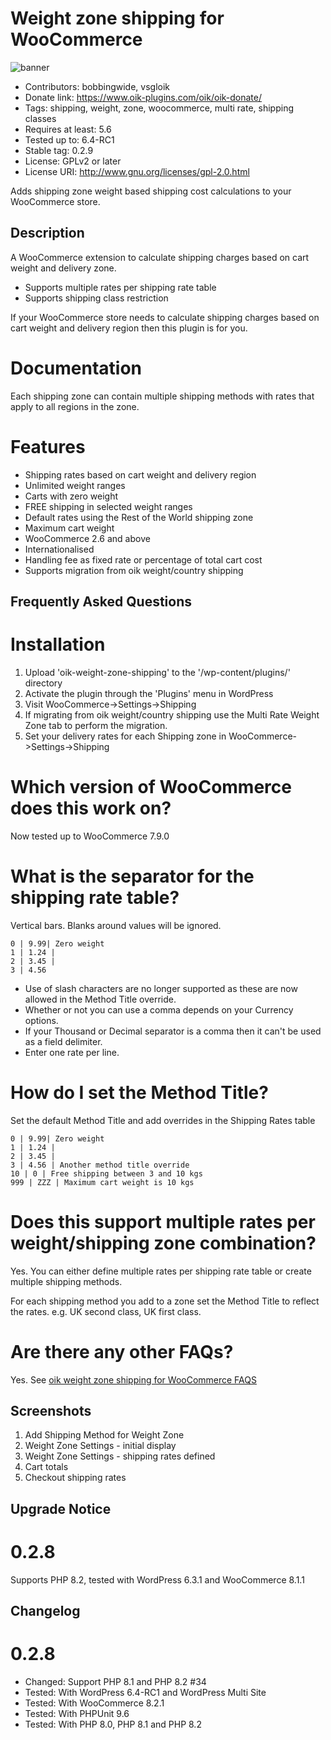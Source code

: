 # Weight zone shipping for WooCommerce 
![banner](assets/oik-weight-zone-shipping-banner-772x250.jpg)
* Contributors: bobbingwide, vsgloik
* Donate link: https://www.oik-plugins.com/oik/oik-donate/
* Tags: shipping, weight, zone, woocommerce, multi rate, shipping classes
* Requires at least: 5.6
* Tested up to: 6.4-RC1
* Stable tag: 0.2.9
* License: GPLv2 or later
* License URI: http://www.gnu.org/licenses/gpl-2.0.html

Adds shipping zone weight based shipping cost calculations to your WooCommerce store.

## Description 

A WooCommerce extension to calculate shipping charges based on cart weight and delivery zone.

* Supports multiple rates per shipping rate table
* Supports shipping class restriction

If your WooCommerce store needs to calculate shipping charges based on cart weight and delivery region then this plugin is for you.

# Documentation 

Each shipping zone can contain multiple shipping methods with rates that apply to all regions in the zone.

# Features 

* Shipping rates based on cart weight and delivery region
* Unlimited weight ranges
* Carts with zero weight
* FREE shipping in selected weight ranges
* Default rates using the Rest of the World shipping zone
* Maximum cart weight
* WooCommerce 2.6 and above
* Internationalised
* Handling fee as fixed rate or percentage of total cart cost
* Supports migration from oik weight/country shipping

## Frequently Asked Questions 

# Installation 
1. Upload 'oik-weight-zone-shipping' to the '/wp-content/plugins/' directory
1. Activate the plugin through the 'Plugins' menu in WordPress
1. Visit WooCommerce->Settings->Shipping
1. If migrating from oik weight/country shipping use the Multi Rate Weight Zone tab to perform the migration.
1. Set your delivery rates for each Shipping zone in WooCommerce->Settings->Shipping

# Which version of WooCommerce does this work on? 
Now tested up to WooCommerce 7.9.0

# What is the separator for the shipping rate table? 

Vertical bars. Blanks around values will be ignored.

```
0 | 9.99| Zero weight
1 | 1.24 |
2 | 3.45 |
3 | 4.56
```

* Use of slash characters are no longer supported as these are now allowed in the Method Title override.
* Whether or not you can use a comma depends on your Currency options.
* If your Thousand or Decimal separator is a comma then it can't be used as a field delimiter.
* Enter one rate per line.


# How do I set the Method Title? 

Set the default Method Title and add overrides in the Shipping Rates table

```
0 | 9.99| Zero weight
1 | 1.24 |
2 | 3.45 |
3 | 4.56 | Another method title override
10 | 0 | Free shipping between 3 and 10 kgs
999 | ZZZ | Maximum cart weight is 10 kgs
```

# Does this support multiple rates per weight/shipping zone combination? 

Yes. You can either define multiple rates per shipping rate table or
create multiple shipping methods.

For each shipping method you add to a zone set the Method Title to reflect the rates.
e.g. UK second class, UK first class.

# Are there any other FAQs? 

Yes. See [oik weight zone shipping for WooCommerce FAQS](https://www.oik-plugins.com/oik-plugins/oik-weight-zone-shipping/?oik-tab=faq)


## Screenshots 
1. Add Shipping Method for Weight Zone
2. Weight Zone Settings - initial display
3. Weight Zone Settings - shipping rates defined
4. Cart totals
5. Checkout shipping rates

## Upgrade Notice 
# 0.2.8 
Supports PHP 8.2, tested with WordPress 6.3.1 and WooCommerce 8.1.1

## Changelog 
# 0.2.8 
* Changed: Support PHP 8.1 and PHP 8.2 #34
* Tested: With WordPress 6.4-RC1 and WordPress Multi Site
* Tested: With WooCommerce 8.2.1
* Tested: With PHPUnit 9.6
* Tested: With PHP 8.0, PHP 8.1 and PHP 8.2
